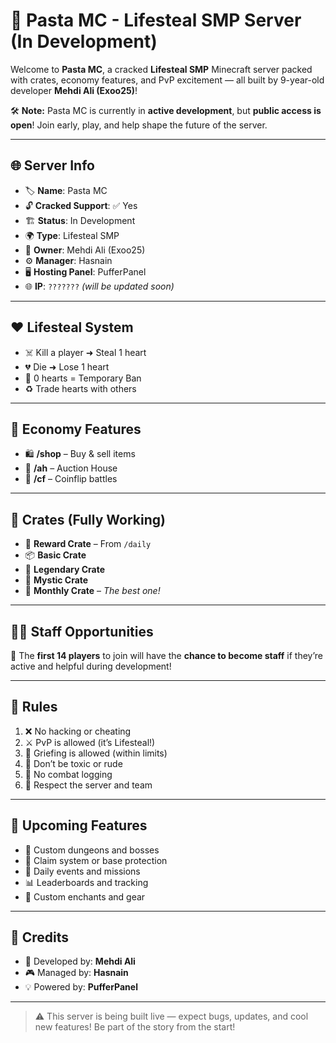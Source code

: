 # 🍝 Pasta MC - Lifesteal SMP Server (In Development)

Welcome to **Pasta MC**, a cracked **Lifesteal SMP** Minecraft server packed with crates, economy features, and PvP excitement — all built by 9-year-old developer **Mehdi Ali (Exoo25)**!

🛠️ **Note:** Pasta MC is currently in **active development**, but **public access is open**! Join early, play, and help shape the future of the server.

---

## 🌐 Server Info

- 🏷️ **Name**: Pasta MC
- 🔓 **Cracked Support**: ✅ Yes
- 🏗️ **Status**: In Development
- 🌍 **Type**: Lifesteal SMP
- 👑 **Owner**: Mehdi Ali (Exoo25)
- ⚙️ **Manager**: Hasnain
- 🖥️ **Hosting Panel**: PufferPanel
- 🌐 **IP**: `???????` *(will be updated soon)*

---

## ❤️ Lifesteal System

- ☠️ Kill a player ➜ Steal 1 heart
- 💔 Die ➜ Lose 1 heart
- 🚫 0 hearts = Temporary Ban
- ♻️ Trade hearts with others

---

## 💸 Economy Features

- 🛍️ **/shop** – Buy & sell items
- 🧾 **/ah** – Auction House
- 🎲 **/cf** – Coinflip battles

---

## 🎁 Crates (Fully Working)

- 🎁 **Reward Crate** – From `/daily`
- 📦 **Basic Crate**
- 🦄 **Legendary Crate**
- 🔮 **Mystic Crate**
- 📅 **Monthly Crate** – *The best one!*

---

## 🧑‍⚖️ Staff Opportunities

🚨 The **first 14 players** to join will have the **chance to become staff** if they’re active and helpful during development!

---

## 📜 Rules

1. ❌ No hacking or cheating
2. ⚔️ PvP is allowed (it’s Lifesteal!)
3. 🧨 Griefing is allowed (within limits)
4. 🙊 Don’t be toxic or rude
5. 🚪 No combat logging
6. 🎯 Respect the server and team

---

## 🧪 Upcoming Features

- 🏰 Custom dungeons and bosses
- 🧱 Claim system or base protection
- 🎉 Daily events and missions
- 📊 Leaderboards and tracking
- 🧙 Custom enchants and gear

---

## 🤝 Credits

- 🧠 Developed by: **Mehdi Ali**
- 🎮 Managed by: **Hasnain**
- 💡 Powered by: **PufferPanel**

---

> ⚠️ This server is being built live — expect bugs, updates, and cool new features! Be part of the story from the start!

